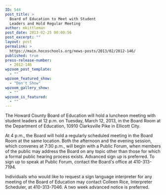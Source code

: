 ```yaml
---
ID: 544
post_title: >
  Board of Education to Meet with Student
  Leaders and Hold Regular Meeting
author: mkittleman
post_date: 2013-02-25 00:00:56
post_excerpt: ""
layout: post
permalink: >
  https://main.hocoschools.org/news-posts/2013/02/2012-146/
published: true
press-release-number:
  - 2012-146
wpzoom_post_template:
  - ""
wpzoom_featured_show:
  - "Don't Show"
wpzoom_gallery_show:
  - ""
wpzoom_is_featured:
  - ""
---
```

The Howard County Board of Education will hold a luncheon meeting with student leaders at 12 p.m. on Tuesday, March 12, 2013, in the Board Room at the Department of Education, 10910 Clarksville Pike in Ellicott City.

At 4 p.m., the Board will hold a regularly scheduled meeting in the Board Room at the same location. Both the afternoon and the evening session, which convenes at 7:30 p.m., will begin with a Public Forum, when members of the public may address the Board on any topic other than those for which a formal public hearing process exists. Advanced sign up is preferred. To sign up to speak at Public Forum, contact the Board's office at 410-313-7194.

Individuals who would like to request a sign language interpreter for any meeting of the Board of Education may contact Colleen Rice, Interpreter Scheduler, at 410-313-7046. A two week advanced notice is preferred.